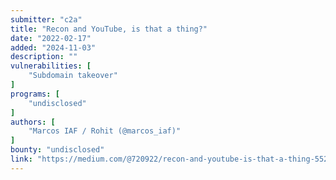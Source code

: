 ```yaml
---
submitter: "c2a"
title: "Recon and YouTube, is that a thing?"
date: "2022-02-17"
added: "2024-11-03"
description: ""
vulnerabilities: [
    "Subdomain takeover"
]
programs: [
    "undisclosed"
]
authors: [
    "Marcos IAF / Rohit (@marcos_iaf)"
]
bounty: "undisclosed"
link: "https://medium.com/@720922/recon-and-youtube-is-that-a-thing-5523b48c32e3"
---
```




